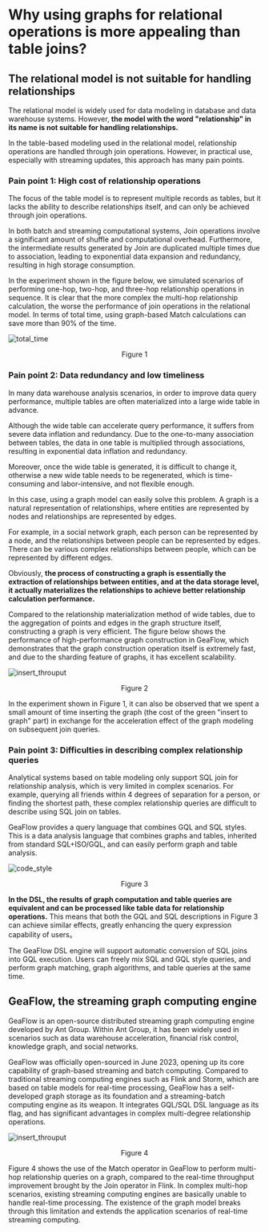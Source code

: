 # Why using graphs for relational operations is more appealing than table joins?

## The relational model is not suitable for handling relationships

The relational model is widely used for data modeling in database and data warehouse systems. However, **the model with the word "relationship" in its name is not suitable for handling relationships.**

In the table-based modeling used in the relational model, relationship operations are handled through join operations. However, in practical use, especially with streaming updates, this approach has many pain points.

### Pain point 1: High cost of relationship operations

The focus of the table model is to represent multiple records as tables, but it lacks the ability to describe relationships itself, and can only be achieved through join operations.

In both batch and streaming computational systems, Join operations involve a significant amount of shuffle and computational overhead. Furthermore, the intermediate results generated by Join are duplicated multiple times due to association, leading to exponential data expansion and redundancy, resulting in high storage consumption.

In the experiment shown in the figure below, we simulated scenarios of performing one-hop, two-hop, and three-hop relationship operations in sequence. It is clear that the more complex the multi-hop relationship calculation, the worse the performance of join operations in the relational model. In terms of total time, using graph-based Match calculations can save more than 90% of the time.

![total_time](../../../static/img/vs_join_total_time_en.jpg)
<center>Figure 1</center>

### Pain point 2: Data redundancy and low timeliness

In many data warehouse analysis scenarios, in order to improve data query performance, multiple tables are often materialized into a large wide table in advance. 

Although the wide table can accelerate query performance, it suffers from severe data inflation and redundancy. Due to the one-to-many association between tables, the data in one table is multiplied through associations, resulting in exponential data inflation and redundancy. 

Moreover, once the wide table is generated, it is difficult to change it, otherwise a new wide table needs to be regenerated, which is time-consuming and labor-intensive, and not flexible enough. 

In this case, using a graph model can easily solve this problem. A graph is a natural representation of relationships, where entities are represented by nodes and relationships are represented by edges. 

For example, in a social network graph, each person can be represented by a node, and the relationships between people can be represented by edges. There can be various complex relationships between people, which can be represented by different edges. 

Obviously, **the process of constructing a graph is essentially the extraction of relationships between entities, and at the data storage level, it actually materializes the relationships to achieve better relationship calculation performance.**

Compared to the relationship materialization method of wide tables, due to the aggregation of points and edges in the graph structure itself, constructing a graph is very efficient. The figure below shows the performance of high-performance graph construction in GeaFlow, which demonstrates that the graph construction operation itself is extremely fast, and due to the sharding feature of graphs, it has excellent scalability.

![insert_throuput](../../../static/img/console/insert_throuput_en.jpg)
<center>Figure 2</center>

In the experiment shown in Figure 1, it can also be observed that we spent a small amount of time inserting the graph (the cost of the green "insert to graph" part) in exchange for the acceleration effect of the graph modeling on subsequent join queries.

### Pain point 3: Difficulties in describing complex relationship queries

Analytical systems based on table modeling only support SQL join for relationship analysis, which is very limited in complex scenarios. For example, querying all friends within 4 degrees of separation for a person, or finding the shortest path, these complex relationship queries are difficult to describe using SQL join on tables. 

GeaFlow provides a query language that combines GQL and SQL styles. This is a data analysis language that combines graphs and tables, inherited from standard SQL+ISO/GQL, and can easily perform graph and table analysis.

![code_style](../../../static/img/code_style.jpg)
<center>Figure 3</center>

**In the DSL, the results of graph computation and table queries are equivalent and can be processed like table data for relationship operations.** This means that both the GQL and SQL descriptions in Figure 3 can achieve similar effects, greatly enhancing the query expression capability of users。

The GeaFlow DSL engine will support automatic conversion of SQL joins into GQL execution. Users can freely mix SQL and GQL style queries, and perform graph matching, graph algorithms, and table queries at the same time.

## GeaFlow, the streaming graph computing engine

GeaFlow is an open-source distributed streaming graph computing engine developed by Ant Group. Within Ant Group, it has been widely used in scenarios such as data warehouse acceleration, financial risk control, knowledge graph, and social networks. 

GeaFlow was officially open-sourced in June 2023, opening up its core capability of graph-based streaming and batch computing. Compared to traditional streaming computing engines such as Flink and Storm, which are based on table models for real-time processing, GeaFlow has a self-developed graph storage as its foundation and a streaming-batch computing engine as its weapon. It integrates GQL/SQL DSL language as its flag, and has significant advantages in complex multi-degree relationship operations.

![insert_throuput](../../../static/img/query_throuput_en.jpg)
<center>Figure 4</center>

Figure 4 shows the use of the Match operator in GeaFlow to perform multi-hop relationship queries on a graph, compared to the real-time throughput improvement brought by the Join operator in Flink. In complex multi-hop scenarios, existing streaming computing engines are basically unable to handle real-time processing. The existence of the graph model breaks through this limitation and extends the application scenarios of real-time streaming computing.